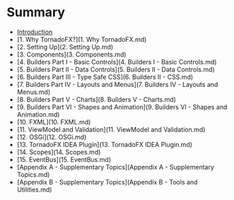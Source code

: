 Summary
=======

-	[Introduction](README.md)
-	[1. Why TornadoFX?](1. Why TornadoFX.md)
-	[2. Setting Up](2. Setting Up.md)
-	[3. Components](3. Components.md)
-	[4. Builders Part I - Basic Controls](4. Builders I - Basic Controls.md)
-	[5. Builders Part II - Data Controls](5. Builders II - Data Controls.md)
-	[6. Builders Part III - Type Safe CSS](6. Builders II - CSS.md)
-	[7. Builders Part IV - Layouts and Menus](7. Builders IV - Layouts and Menus.md)
-	[8. Builders Part V - Charts](8. Builders V - Charts.md)
-	[9. Builders Part VI - Shapes and Animation](9. Builders VI - Shapes and Animation.md)
-	[10. FXML](10. FXML.md)
-	[11. ViewModel and Validation](11. ViewModel and Validation.md)
-	[12. OSGi](12. OSGi.md)
-	[13. TornadoFX IDEA Plugin](13. TornadoFX IDEA Plugin.md)
-	[14. Scopes](14. Scopes.md)
-	[15. EventBus](15. EventBus.md)
-	[Appendix A - Supplementary Topics](Appendix A - Supplementary Topics.md)
-	[Appendix B - Supplementary Topics](Appendix B - Tools and Utilities.md)
